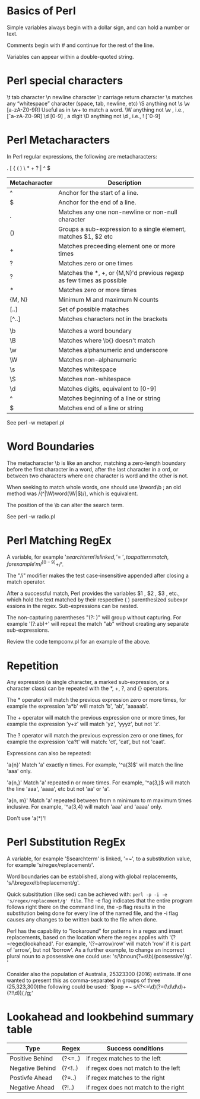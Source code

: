 Basics of Perl
==============

Simple variables always begin with a dollar sign, and can hold a number or text.

Comments begin with # and continue for the rest of the line.

Variables can appear within a double-quoted string.

Perl special characters
========================

\t	tab character
\n 	newline character
\r	carriage return character
\s 	matches any “whitespace” character (space, tab, newline, etc)
\S	anything not \s
\w	[a-zA-Z0-9R] Useful as in \w+ to match a word.
\W	anything not \w , i.e., [ˆa-zA-Z0-9R]
\d	[0-9] , a digit
\D	anything not \d , i.e., ! [ˆ0-9]


Perl Metacharacters
===================

In Perl regular expressions, the following are metacharacters:

. [ { ( ) \ * + ? | ^ $

| Metacharacter	| Description								|
|---------------|-----------------------------------------------------------------------|
| ^		| Anchor for the start of a line.					|
| $		| Anchor for the end of a line.						|
| .		| Matches any one non-newline or non-null character			|
| ()		| Groups a sub-expression to a single element, matches $1, $2 etc	|
| +		| Matches preceeding element one or more times				|
| ?		| Matches zero or one times						|
| ?		| Matches the *, +, or {M,N}'d previous regexp as few times as possible |
| *		| Matches zero or more times						|
| {M, N}	| Minimum M and maximum N counts					|
| [..]		| Set of possible mataches						|
| [^..]		| Matches characters not in the brackets				|
| |		| Matches either, an "or" statement					|
| \b		| Matches a word boundary						|
| \B		| Matches where \b{} doesn't match					|
| \w		| Matches alphanumeric and underscore					|
| \W		| Matches non-alphanumeric						|
| \s		| Matches whitespace							|
| \S		| Matches non-whitespace						|
| \d		| Matches digits, equivalent to [0-9]					|
| ^		| Matches beginning of a line or string					|
| $		| Matches end of a line or string					|

See perl -w metaperl.pl

Word Boundaries
===============

The metacharacter \b is like an anchor, matching a zero-length boundary before the first character in a word, after the last character in a ord, or between two characters where one character is word and the other is not.

When seeking to match whole words, one should use \bword\b ; an old method was /(^|\W)word(\W|$)/), which is equivalent.

The position of the \b can alter the search term.

See perl -w radio.pl

Perl Matching RegEx
===================

A variable, for example '$searchterm' is linked, '=~', to a pattern match, for example 'm/^[0-9]+$/'.

The "/i"  modifier makes the test case-insensitive appended after closing a match operator.

After a successful match, Perl provides the variables $1 , $2 , $3 , etc., which hold the text matched by their respective ( ) parenthesized subexpr essions in the regex. Sub-expressions can be nested.

The non-capturing parentheses "(?: )" will group without capturing. For example '(?:ab)+' will repeat the match "ab" without creating any separate sub-expressions.

Review the code tempconv.pl for an example of the above.

Repetition
==========

Any expression (a single character, a marked sub-expression, or a character class) can be repeated with the *, +, ?, and {} operators.
 
The * operator will match the previous expression zero or more times, for example the expression 'a*b' will match 'b', 'ab', 'aaaaab'.

The + operator will match the previous expression one or more times, for example the expression 'y+z' will match 'yz', 'yyyz', but not 'z'.

The ? operator will match the previous expression zero or one times, for example the expression 'ca?t' will match: 'ct', 'cat', but not 'caat'.

Expressions can also be repeated:

'a{n}'  Match 'a' exactly n times. For example, '^a(3)$' will match the line 'aaa' only.

'a{n,}'  Match 'a' repeated n or more times. For example, '^a(3,)$ will match the line 'aaa', 'aaaa', etc but not 'aa' or 'a'.

'a{n, m}'  Match 'a' repeated between from n minimum to m maximum times inclusive. For example, '^a(3,4) will match 'aaa' and 'aaaa' only.

Don't use 'a(*)'!

Perl Substitution RegEx
=======================

A variable, for example '$searchterm' is linked,  '=~', to a substitution value, for example 's/regex/replacement/'.

Word boundaries can be established, along with global replacements, 's/\bregexe\b/replacement/g'.

Quick subsititution (like sed) can be achieved with: `perl -p -i -e 's/regex/replacement/g' file`. The -e flag indicates that the entire program follows right there on the command line, the -p flag results in the substitution being done for every line of the named file, and the -i flag causes any changes to be written back to the file when done.

Perl has the capability to "lookaround" for patterns in a regex and insert replacements, based on the location where the regex applies with '(?=regex)lookahead'. For example, '(?=arrow)row' will match 'row' if it is part of 'arrow', but not 'borrow'.  As a further example, to change an incorrect plural noun to a possessive one could use: 's/\bnoun(?=s\b)/possessive'/g'. '

Consider also the population of Australia, 25323300 (2016) estimate. If one wanted to present this as comma-separated in groups of three (25,323,300)the following could be used: '$pop =~ s/(?<=\d)(?=(\d\d\d)+(?!\d))/,/g;'

Lookahead and lookbehind summary table
======================================

| Type			| Regex		| Success conditions			|
|-----------------------|---------------|---------------------------------------|
| Positive Behind	| (?<=..)	| if regex matches to the left		|
| Negative Behind	| (?<!..)	| if regex does not match to the left	|
| Postivfe Ahead	| (?=..)	| if regex matches to the right		|
| Negative Ahead	| (?!..)	| if regex does not match to the right	|
